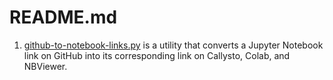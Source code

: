 # README.md

1. [github-to-notebook-links.py](github-to-notebook-links.py) is a utility that converts a Jupyter Notebook link on GitHub into its corresponding link on Callysto, Colab, and NBViewer.